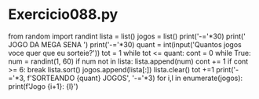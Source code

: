 # Exercicio088.py

from random import randint
lista = list()
jogos = list()
print('-='*30)
print('         JOGO DA MEGA SENA        ')
print('-='*30)
quant = int(input('Quantos jogos voce quer que eu sorteie?'))
tot = 1
while tot <= quant:
    cont = 0
    while True:
        num = randint(1, 60)
        if num not in lista:
            lista.append(num)
            cont += 1
        if cont >= 6:
            break
    lista.sort()
    jogos.append(lista[:])
    lista.clear()
    tot +=1
print('-='*3, f'SORTEANDO {quant} JOGOS', '-='*3)
for i,l in enumerate(jogos):
    print(f'Jogo {i+1}: {l}')
